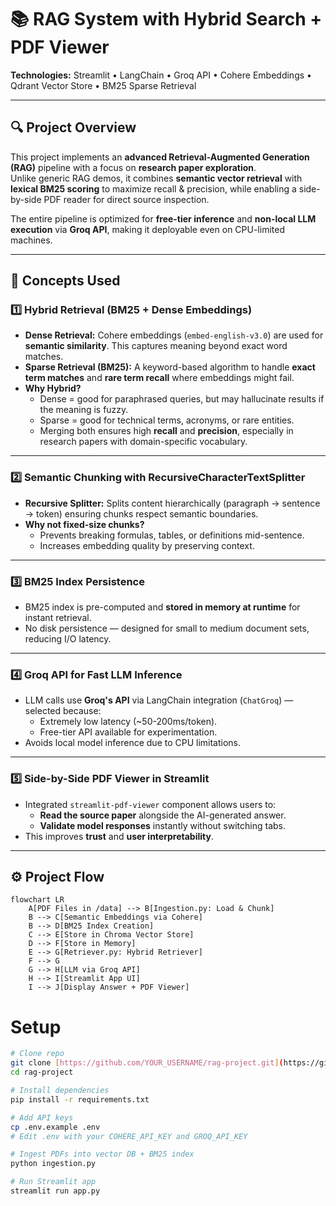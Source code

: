 # 📚 RAG System with Hybrid Search + PDF Viewer  
**Technologies:** Streamlit • LangChain • Groq API • Cohere Embeddings • Qdrant Vector Store • BM25 Sparse Retrieval  

---

## 🔍 Project Overview
This project implements an **advanced Retrieval-Augmented Generation (RAG)** pipeline with a focus on **research paper exploration**.  
Unlike generic RAG demos, it combines **semantic vector retrieval** with **lexical BM25 scoring** to maximize recall & precision, while enabling a side-by-side PDF reader for direct source inspection.

The entire pipeline is optimized for **free-tier inference** and **non-local LLM execution** via **Groq API**, making it deployable even on CPU-limited machines.

---

## 🧠 Concepts Used

### 1️⃣ **Hybrid Retrieval (BM25 + Dense Embeddings)**
- **Dense Retrieval:** Cohere embeddings (`embed-english-v3.0`) are used for **semantic similarity**. This captures meaning beyond exact word matches.
- **Sparse Retrieval (BM25):** A keyword-based algorithm to handle **exact term matches** and **rare term recall** where embeddings might fail.
- **Why Hybrid?**  
  - Dense = good for paraphrased queries, but may hallucinate results if the meaning is fuzzy.  
  - Sparse = good for technical terms, acronyms, or rare entities.  
  - Merging both ensures high **recall** and **precision**, especially in research papers with domain-specific vocabulary.

---

### 2️⃣ **Semantic Chunking with RecursiveCharacterTextSplitter**
- **Recursive Splitter:** Splits content hierarchically (paragraph → sentence → token) ensuring chunks respect semantic boundaries.
- **Why not fixed-size chunks?**  
  - Prevents breaking formulas, tables, or definitions mid-sentence.  
  - Increases embedding quality by preserving context.

---

### 3️⃣ **BM25 Index Persistence**
- BM25 index is pre-computed and **stored in memory at runtime** for instant retrieval.
- No disk persistence — designed for small to medium document sets, reducing I/O latency.

---

### 4️⃣ **Groq API for Fast LLM Inference**
- LLM calls use **Groq's API** via LangChain integration (`ChatGroq`) — selected because:
  - Extremely low latency (~50-200ms/token).
  - Free-tier API available for experimentation.
- Avoids local model inference due to CPU limitations.

---

### 5️⃣ **Side-by-Side PDF Viewer in Streamlit**
- Integrated `streamlit-pdf-viewer` component allows users to:
  - **Read the source paper** alongside the AI-generated answer.
  - **Validate model responses** instantly without switching tabs.
- This improves **trust** and **user interpretability**.

---

## ⚙️ Project Flow

```mermaid
flowchart LR
    A[PDF Files in /data] --> B[Ingestion.py: Load & Chunk]
    B --> C[Semantic Embeddings via Cohere]
    B --> D[BM25 Index Creation]
    C --> E[Store in Chroma Vector Store]
    D --> F[Store in Memory]
    E --> G[Retriever.py: Hybrid Retriever]
    F --> G
    G --> H[LLM via Groq API]
    H --> I[Streamlit App UI]
    I --> J[Display Answer + PDF Viewer]
```

# Setup

```bash
# Clone repo
git clone [https://github.com/YOUR_USERNAME/rag-project.git](https://github.com/darshanlahamage/RAG-Hybrid-Search-research-assistant.git)
cd rag-project

# Install dependencies
pip install -r requirements.txt

# Add API keys
cp .env.example .env
# Edit .env with your COHERE_API_KEY and GROQ_API_KEY

# Ingest PDFs into vector DB + BM25 index
python ingestion.py

# Run Streamlit app
streamlit run app.py
```

